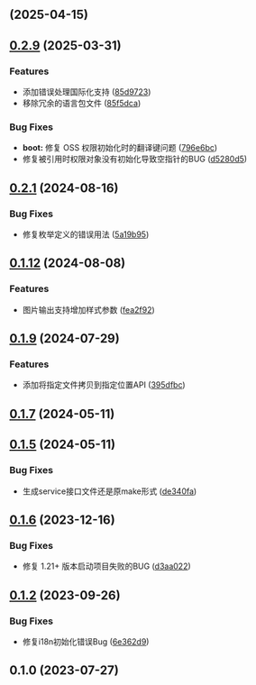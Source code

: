 ## [](https://github.com/kysion/oss-library/compare/v0.2.11...v) (2025-04-15)
## [0.2.9](https://github.com/kysion/oss-library/compare/v0.2.8...v0.2.9) (2025-03-31)

### Features

* 添加错误处理国际化支持 ([85d9723](https://github.com/kysion/oss-library/commit/85d97236a4a68f0d9d3b7da3724ee1cbe8660131))
* 移除冗余的语言包文件 ([85f5dca](https://github.com/kysion/oss-library/commit/85f5dca4bc15de8eaff91170dcae0d246193c025))

### Bug Fixes

* **boot:** 修复 OSS 权限初始化时的翻译键问题 ([796e6bc](https://github.com/kysion/oss-library/commit/796e6bc616e07f4c29a9f787d9d325d3b893b166))
* 修复被引用时权限对象没有初始化导致空指针的BUG ([d5280d5](https://github.com/kysion/oss-library/commit/d5280d5adf063b10c8b40bcb27f7ec1a1ae754e3))
## [0.2.1](https://github.com/kysion/oss-library/compare/v0.1.16...v0.2.1) (2024-08-16)

### Bug Fixes

* 修复枚举定义的错误用法 ([5a19b95](https://github.com/kysion/oss-library/commit/5a19b95905ce423974e21a3df7b4be8e604c81ef))
## [0.1.12](https://github.com/kysion/oss-library/compare/v0.1.11...v0.1.12) (2024-08-08)

### Features

* 图片输出支持增加样式参数 ([fea2f92](https://github.com/kysion/oss-library/commit/fea2f922f5e0a0cda4585013846eb46385c11d9f))
## [0.1.9](https://github.com/kysion/oss-library/compare/v0.1.8...v0.1.9) (2024-07-29)

### Features

* 添加将指定文件拷贝到指定位置API ([395dfbc](https://github.com/kysion/oss-library/commit/395dfbcfed5f0d3e83b0aa482cb24c13c814af08))
## [0.1.7](https://github.com/kysion/oss-library/compare/v0.1.5...v0.1.7) (2024-05-11)
## [0.1.5](https://github.com/kysion/oss-library/compare/v0.1.4...v0.1.5) (2024-05-11)

### Bug Fixes

* 生成service接口文件还是原make形式 ([de340fa](https://github.com/kysion/oss-library/commit/de340fafe232430824975a3f67ac56d1b7be213f))
## [0.1.6](https://github.com/kysion/oss-library/compare/v0.1.3...v0.1.6) (2023-12-16)

### Bug Fixes

* 修复 1.21+ 版本启动项目失败的BUG ([d3aa022](https://github.com/kysion/oss-library/commit/d3aa0226a8a17d651b9631c4b032b2ad3d187c43))
## [0.1.2](https://github.com/kysion/oss-library/compare/v0.1.1...v0.1.2) (2023-09-26)

### Bug Fixes

* 修复i18n初始化错误Bug ([6e362d9](https://github.com/kysion/oss-library/commit/6e362d9c56dfdc1f08555379970a75c491fb669c))
## 0.1.0 (2023-07-27)
